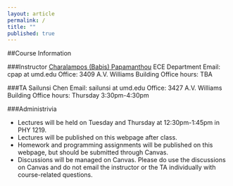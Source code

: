 ```yaml
---
layout: article
permalink: /
title: ""
published: true
---
```


##Course Information

###Instructor
[Charalampos (Babis) Papamanthou](http://www.ece.umd.edu/~cpap) 
ECE Department
Email: cpap at umd.edu
Office: 3409 A.V. Williams Building
Office hours: TBA

###TA
Sailunsi Chen
Email: sailunsi at umd.edu
Office: 3427 A.V. Williams Building
Office hours: Thursday 3:30pm-4:30pm

###Administrivia

*	Lectures will be held on Tuesday and Thursday at 12:30pm-1:45pm in PHY 1219.
*	Lectures will be published on this webpage after class.
*	Homework and programming assignments will be published on this webpage, but should be submitted through Canvas.
*	Discussions will be managed on Canvas. Please do use the discussions on Canvas and do not email the instructor or the TA individually with course-related questions.
